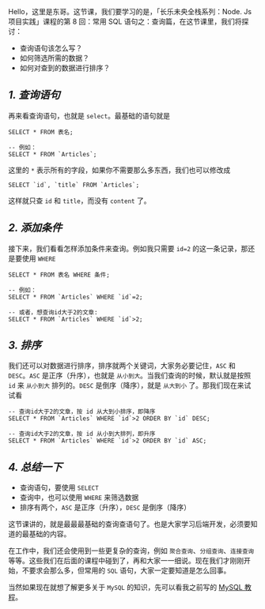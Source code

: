 Hello，这里是东哥。这节课，我们要学习的是，「长乐未央全栈系列：Node. Js 项目实践」课程的第 8 回：常用 SQL 语句之：查询篇，在这节课里，我们将探讨：

*   查询语句该怎么写？
*   如何筛选所需的数据？
*   如何对查到的数据进行排序？

_1\. 查询语句_
----------

再来看查询语句，也就是 `select`。最基础的语句就是

```
SELECT * FROM 表名;

-- 例如：
SELECT * FROM `Articles`; 
```

这里的 `*` 表示所有的字段，如果你不需要那么多东西，我们也可以修改成

```
SELECT `id`, `title` FROM `Articles`; 
```

这样就只查 `id` 和 `title`，而没有 `content` 了。

_2\. 添加条件_
----------

接下来，我们看看怎样添加条件来查询。例如我只需要 `id=2` 的这一条记录，那还是要使用 `WHERE`

```
SELECT * FROM 表名 WHERE 条件;

-- 例如：
SELECT * FROM `Articles` WHERE `id`=2;

-- 或者，想查询id大于2的文章:
SELECT * FROM `Articles` WHERE `id`>2; 
```

_3\. 排序_
--------

我们还可以对数据进行排序，排序就两个关键词，大家务必要记住，`ASC` 和 `DESC`。`ASC` 是正序（升序），也就是 `从小到大`。当我们查询的时候，默认就是按照 `id` 来 `从小到大` 排列的。`DESC` 是倒序（降序），就是 `从大到小` 了。那我们现在来试试看

```
-- 查询id大于2的文章，按 id 从大到小排序，即降序
SELECT * FROM `Articles` WHERE `id`>2 ORDER BY `id` DESC;

-- 查询id大于2的文章，按 id 从小到大排列，即升序
SELECT * FROM `Articles` WHERE `id`>2 ORDER BY `id` ASC; 
```

_4\. 总结一下_
----------

*   查询语句，要使用 `SELECT`
*   查询中，也可以使用 `WHERE` 来筛选数据
*   排序有两个，`ASC` 是正序（升序），`DESC` 是倒序（降序）

这节课讲的，就是最最最基础的查询查语句了。也是大家学习后端开发，必须要知道的最基础的内容。

在工作中，我们还会使用到一些更复杂的查询，例如 `聚合查询`、`分组查询`、`连接查询` 等等。这些我们在后面的课程中碰到了，再和大家一一细说。现在我们才刚刚开始，不要求会那么多，但常用的 `SQL` 语句，大家一定要知道是怎么回事。

当然如果现在就想了解更多关于 `MySQL` 的知识，先可以看我之前写的 [MySQL 教程](https://clwy.cn/documents/mysql)。